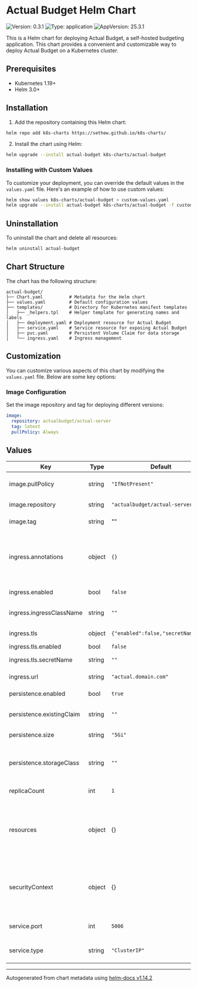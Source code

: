 # Actual Budget Helm Chart

![Version: 0.3.1](https://img.shields.io/badge/Version-0.3.1-informational?style=flat-square) ![Type: application](https://img.shields.io/badge/Type-application-informational?style=flat-square) ![AppVersion: 25.3.1](https://img.shields.io/badge/AppVersion-25.3.1-informational?style=flat-square)

This is a Helm chart for deploying Actual Budget, a self-hosted budgeting application. This chart provides a convenient and customizable way to deploy Actual Budget on a Kubernetes cluster.

## Prerequisites
- Kubernetes 1.19+
- Helm 3.0+

## Installation
1. Add the repository containing this Helm chart:

```bash
helm repo add k8s-charts https://sethew.github.io/k8s-charts/
```

2. Install the chart using Helm:

```bash
helm upgrade --install actual-budget k8s-charts/actual-budget
```

### Installing with Custom Values
To customize your deployment, you can override the default values in the `values.yaml` file. Here's an example of how to use custom values:

```bash
helm show values k8s-charts/actual-budget > custom-values.yaml
helm upgrade --install actual-budget k8s-charts/actual-budget -f custom-values.yaml
```

## Uninstallation
To uninstall the chart and delete all resources:

```bash
helm uninstall actual-budget
```

## Chart Structure
The chart has the following structure:

```
actual-budget/
├── Chart.yaml          # Metadata for the Helm chart
├── values.yaml         # Default configuration values
├── templates/          # Directory for Kubernetes manifest templates
│   ├── _helpers.tpl    # Helper template for generating names and labels
│   ├── deployment.yaml # Deployment resource for Actual Budget
│   ├── service.yaml    # Service resource for exposing Actual Budget
│   ├── pvc.yaml        # Persistent Volume Claim for data storage
│   └── ingress.yaml    # Ingress management
```

## Customization
You can customize various aspects of this chart by modifying the `values.yaml` file. Below are some key options:

### Image Configuration
Set the image repository and tag for deploying different versions:

```yaml
image:
  repository: actualbudget/actual-server
  tag: latest
  pullPolicy: Always
```

## Values

| Key | Type | Default | Description |
|-----|------|---------|-------------|
| image.pullPolicy | string | `"IfNotPresent"` | Image pull policy (Always, IfNotPresent, Never). |
| image.repository | string | `"actualbudget/actual-server"` | The image repository for Actual Budget. |
| image.tag | string | "" | The image tag to use (e.g., latest, edge). |
| ingress.annotations | object | `{}` | Additional annotations for the Ingress resource. @example annotations:   cert-manager.io/cluster-issuer: letsencrypt-prod |
| ingress.enabled | bool | `false` | Enable or disable Ingress resource. |
| ingress.ingressClassName | string | `""` | Specify the ingressClassName (optional). |
| ingress.tls | object | `{"enabled":false,"secretName":""}` | TLS configuration for the Ingress. |
| ingress.tls.enabled | bool | `false` | Enable or disable TLS. |
| ingress.tls.secretName | string | `""` | Secret name for the TLS certificate |
| ingress.url | string | `"actual.domain.com"` | Hostname for the Ingress. |
| persistence.enabled | bool | `true` | Enable or disable persistent storage. |
| persistence.existingClaim | string | `""` | Specify an existing PVC claim name, if available. |
| persistence.size | string | `"5Gi"` | Size of the PersistentVolumeClaim. |
| persistence.storageClass | string | `""` | StorageClass for the PVC. Use "-" to indicate no storage class, empty to use the default |
| replicaCount | int | `1` | Number of pod replicas for Actual Budget. |
| resources | object | {} | Resource requests and limits for the Actual Budget container. @example resources:   requests:     memory: "256Mi"     cpu: "100m"   limits:     memory: "512Mi"     cpu: "500m" |
| securityContext | object | {} | Security context for the Actual Budget pod. @example securityContext:   runAsUser: 1000   runAsGroup: 1000   fsGroup: 2000 |
| service.port | int | `5006` | Port on which the service will be exposed. |
| service.type | string | `"ClusterIP"` | Service type (ClusterIP, NodePort, LoadBalancer). |

----------------------------------------------
Autogenerated from chart metadata using [helm-docs v1.14.2](https://github.com/norwoodj/helm-docs/releases/v1.14.2)
